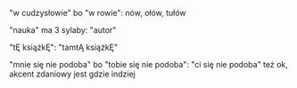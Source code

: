 "w cudzysłowie" bo "w rowie": nów, ołów, tułów

"nauka" ma 3 sylaby: "autor"

"tĘ książkĘ": "tamtĄ książkĘ"

"mnie się nie podoba" bo "tobie się nie podoba": "ci się nie podoba" też ok, akcent zdaniowy jest gdzie indziej
